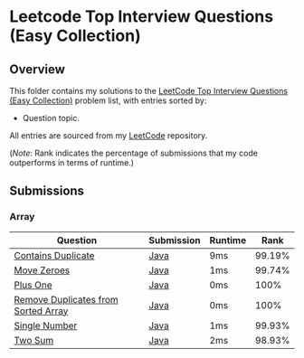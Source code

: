 # Leetcode Top Interview Questions (Easy Collection)

## Overview
This folder contains my solutions to the [LeetCode Top Interview Questions (Easy Collection)](https://leetcode.com/explore/interview/card/top-interview-questions-easy/) problem list,
with entries sorted by:
- Question topic.

All entries are sourced from my [LeetCode](https://github.com/shumarb/leetcode) repository.

(*Note*: Rank indicates the percentage of submissions that my code outperforms in terms of runtime.)

## Submissions
### Array
| Question                                                                                                              | Submission                                                                                             | Runtime | Rank   |
|-----------------------------------------------------------------------------------------------------------------------|--------------------------------------------------------------------------------------------------------|---------|--------|
| [Contains Duplicate](https://leetcode.com/problems/contains-duplicate/description/)                                   | [Java](https://github.com/shumarb/leetcode/blob/main/submissions/ContainsDuplicate.java)               | 9ms     | 99.19% |
| [Move Zeroes](https://leetcode.com/problems/move-zeroes/description/)                                                 | [Java](https://github.com/shumarb/leetcode/blob/main/submissions/MoveZeroes.java)                      | 1ms     | 99.74% |
| [Plus One](https://leetcode.com/problems/plus-one/description/)                                                       | [Java](https://github.com/shumarb/leetcode/blob/main/submissions/PlusOne.java)                         | 0ms     | 100%   |
| [Remove Duplicates from Sorted Array](https://leetcode.com/problems/remove-duplicates-from-sorted-array/description/) | [Java](https://github.com/shumarb/leetcode/blob/main/submissions/RemoveDuplicatesFromSortedArray.java) | 0ms     | 100%   |
| [Single Number](https://leetcode.com/problems/single-number/description/)                                             | [Java](https://github.com/shumarb/leetcode/blob/main/submissions/SingleNumber.java)                    | 1ms     | 99.93% |
| [Two Sum](https://leetcode.com/problems/two-sum/description/)                                                         | [Java](https://github.com/shumarb/leetcode/blob/main/submissions/TwoSum.java)                          | 2ms     | 98.93% |
